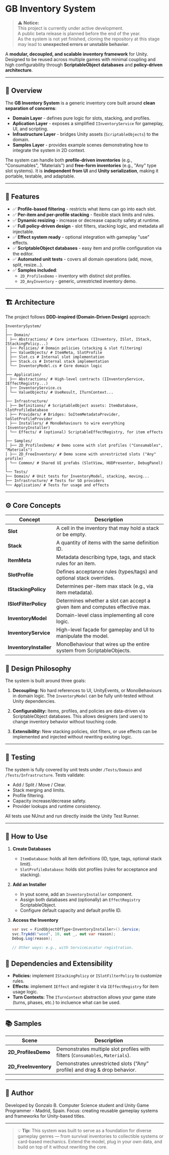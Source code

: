 # GB Inventory System

> ⚠️ **Notice:**  
> This project is currently under active development.  
> A public beta release is planned before the end of the year.  
> As the system is not yet finished, cloning the repository at this stage  
> may lead to **unexpected errors or unstable behavior**.

A **modular, decoupled, and scalable inventory framework** for Unity.
Designed to be reused across multiple games with minimal coupling and high configurability through **ScriptableObject databases** and **policy-driven architecture**.

---

## 🧩 Overview

The **GB Inventory System** is a generic inventory core built around **clean separation of concerns**:

- **Domain Layer** - defines pure logic for slots, stacking, and profiles.
- **Aplication Layer** - exposes a simplified `IInventoryService` for gameplay, UI, and scripting.
- **Infrastructure Layer** - bridges Unity assets (`ScriptableObjects`) to the domain.
- **Samples Layer** - provides example scenes demonstrating how to integrate the system in 2D context.

The system can handle both **profile-driven inventories** (e.g., "Consumables", "Materials") and **free-form inventories** (e.g., "Any" type slot systems).
It is **independent from UI** and **Unity serialization**, making it portable, testable, and adaptable.

---

## 🚀 Features

- ✅ **Profile-based filtering** - restricts what items can go into each slot.
- ✅ **Per-item and per-profile stacking** - flexible stack limits and rules.
- ✅ **Dynamic resizing** - increase or decrease capacity safety at runtime.
- ✅ **Full policy-driven design** - slot filters, stacking logic, and metadata all injectable.
- ✅ **Effect system ready** - optional integration with gameplay "use" effects.
- ✅ **ScriptableObject databases** - easy item and profile configuration via the editor.
- ✅ **Automated unit tests** - covers all domain operations (add, move, split, resize...).
- ✅ **Samples included**:
    - `2D_ProfilesDemo` - inventory with distinct slot profiles.
    - `2D_AnyInventory` - generic, unrestricted inventory demo.

---

## 🏗️ Architecture

The project follows **DDD-inspired (Domain-Driven Design)** approach:

```
InventorySystem/
│
├── Domain/
│ ├── Abstractions/ # Core interfaces (IInventory, ISlot, IStack, IStackingPolicy...)
│ ├── Policies/ # Domain policies (stacking & slot filtering)
│ ├── ValueObjects/ # ItemMeta, SlotProfile
│ ├── Slot.cs # Internal slot implementation
│ ├── Stack.cs # Internal stack implementation
│ └── InventoryModel.cs # Core domain logic
│
├── Application/
│ ├── Abstractions/ # High-level contracts (IInventoryService, IEffectRegistry...)
│ ├── InventoryService.cs
│ └── ValueObjects/ # UseResult, ITurnContext...
│
├── Infrastructure/
│ ├── Definitions/ # ScriptableObject assets: ItemDatabase, SlotProfileDatabase
│ ├── Providers/ # Bridges: SoItemMetadataProvider, SoSlotProfileProvider
│ ├── Installers/ # MonoBehaviours to wire everything (InventoryInstaller)
│ └── Effects/ # (optional) ScriptableEffectRegistry, for item effects
│
├── Samples/
│ ├── 2D_ProfilesDemo/ # Demo scene with slot profiles ("Consumables", "Materials")
│ ├── 2D_FreeInventory/ # Demo scene with unrestricted slots ("Any" profile)
│ └── Common/ # Shared UI prefabs (SlotView, HUDPresenter, DebugPanel)
│
└── Tests/
├── Domain/ # Unit tests for InventoryModel, stacking, moving...
├── Infrastructure/ # Tests for SO providers
└── Application/ # Tests for usage and effects
```

---

## ⚙️ Core Concepts

| Concept | Description |
|----------|--------------|
| **Slot** | A cell in the inventory that may hold a stack or be empty. |
| **Stack** | A quantity of items with the same definition ID. |
| **ItemMeta** | Metadata describing type, tags, and stack rules for an item. |
| **SlotProfile** | Defines acceptance rules (types/tags) and optional stack overrides. |
| **IStackingPolicy** | Determines per-item max stack (e.g., via item metadata). |
| **ISlotFilterPolicy** | Determines whether a slot can accept a given item and computes effective max. |
| **InventoryModel** | Domain-level class implementing all core logic. |
| **InventoryService** | High-level façade for gameplay and UI to manipulate the model. |
| **InventoryInstaller** | MonoBehaviour that wires up the entire system from ScriptableObjects. |

## 🧠 Design Philosophy

The system is built around three goals:

1. **Decoupling:**
    No hard references to UI, UnityEvents, or MonoBehaviours in domain logic. The `InventoryModel` can be fully unit-tested without Unity dependencies.

2. **Configurability:**
    Items, profiles, and policies are data-driven via ScriptableObject databases. This allows designers (and users) to change inventory behavior without touching code.

3. **Extensibility:**
    New stacking policies, slot filters, or use effects can be implemented and injected without rewriting existing logic.

---

## 🧪 Testing

The system is fully covered by unit tests under `/Tests/Domain` and `/Tests/Infrastructure`.
Tests validate:
- Add / Split / Move / Clear.
- Stack merging and limits.
- Profile filtering.
- Capacity increase/decrease safety.
- Provider lookups and runtime consistency.

All tests use NUnut and run directly inside the Unity Test Runner.

---

## 🧰 How to Use

1. **Create Databases**
    - `ItemDatabase`: holds all item definitions (ID, type, tags, optional stack limit).
    - `SlotProfileDatabase`: holds slot profiles (rules for acceptance and stacking).

2. **Add an Installer**
    - In yout scene, add an `InventoryInstaller` component.
    - Assign both databases and (optionally) an `EffectRegistry` ScriptableObject.
    - Configure default capacity and default profile ID.

3. **Access the Inventory**
```csharp
   var svc = FindObjectOfType<InventoryInstaller>().Service;
   svc.TryAdd("wood", 10, out _, out var reason);
   Debug.Log(reason);

   // Other ways: e.g., with ServiceLocator registration.
```

## 🧱 Dependencies and Extensibility

- **Policies:** implement `IStackingPolicy` or `ISlotFilterPolicy` to customize rules.
- **Effects:** implement `IEffect` and register it via `IEffectRegistry` for item usage logic.
- **Turn Contexts:** The `ITurnContext` abstraction allows your game state (turns, phases, etc.) to incluence what can be used.

---

## 📚 Samples

| Scene                | Description                                                                    |
| -------------------- | ------------------------------------------------------------------------------ |
| **2D_ProfilesDemo**  | Demonstrates multiple slot profiles with filters (`Consumables`, `Materials`). |
| **2D_FreeInventory** | Demonstrates unrestricted slots (“Any” profile) and drag & drop behavior.      |


---

## 👤 Author
Developed by Gonzalo B.
Computer Science student and Unity Game Programmer - Madrid, Spain.
Focus: creating reusable gameplay systems and frameworks for Unity-based titles.

---

>💡 **Tip:**
This system was built to serve as a foundation for diverse gameplay genres — from survival inventories to collectible systems or card-based mechanics.
Extend the model, plug in your own data, and build on top of it without rewriting the core.